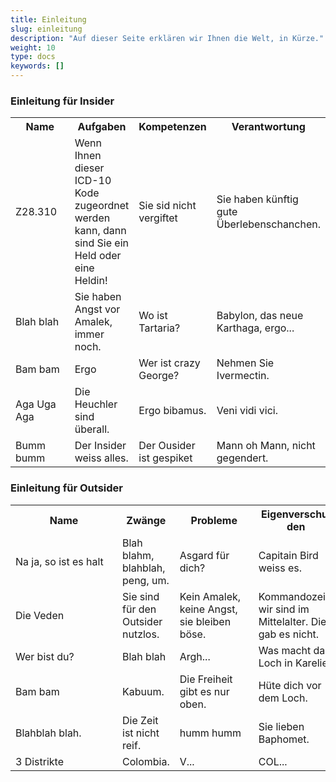 ```yaml
---
title: Einleitung
slug: einleitung
description: "Auf dieser Seite erklären wir Ihnen die Welt, in Kürze."
weight: 10
type: docs
keywords: []
---
```


### Einleitung für Insider

<table style="width:100%">
  <tr>
    <th style="width:22%"> Name </div></th>
    <th> Aufgaben </th>
    <th style="width:20%"> Kompetenzen </div> </th>
    <th style="width:32%"> Verantwortung </div> </th>
  </tr>
  <tr>
    <td> Z28.310 </td>
    <td> Wenn Ihnen dieser ICD-10 Kode zugeordnet werden kann, dann sind Sie ein Held oder eine Heldin! </td>
    <td> Sie sid nicht vergiftet </td>
    <td> Sie haben künftig gute Überlebenschanchen. </td>
  </tr>
  <tr>
    <td> Blah blah </td>
    <td> Sie haben Angst vor Amalek, immer noch. </td>
    <td> Wo ist Tartaria? </td>
    <td> Babylon, das neue Karthaga, ergo... </td>
  </tr>
  <tr>
    <td> Bam bam </td>
    <td> Ergo </td>
    <td> Wer ist crazy George? </td>
    <td> Nehmen Sie Ivermectin. </td>   
  </tr>
  <tr>
    <td> Aga Uga Aga </td>
    <td> Die Heuchler sind überall. </td>
    <td> Ergo bibamus. </td>
    <td> Veni vidi vici. </td>
  </tr>
  <tr>
    <td> Bumm bumm </td>
    <td> Der Insider weiss alles. </td>
    <td> Der Ousider ist gespiket </td>
    <td> Mann oh Mann, nicht gegendert. </td>
  </tr>
</table>

### Einleitung für Outsider
 
<table>
  <tr>
    <th><div style="width:155px"> Name </div></th>
    <th> Zwänge </th>
    <th> <div style="width:110px"> Probleme </div> </th>
    <th> <div style="width:120px"> Eigenverschulden </div> </th>
  </tr>
  <tr>
    <td>Na ja, so ist es halt </td>
    <td> Blah blahm, blahblah, peng, um. </td>
    <td> Asgard für dich? </td>
    <td> Capitain Bird weiss es. </td>
  </tr>
  <tr>
    <td>Die Veden</td>
    <td> Sie sind für den Outsider nutzlos. </td>
    <td> Kein Amalek, keine Angst, sie bleiben böse.</td>
    <td> Kommandozeilen, wir sind im Mittelalter. Dies gab es nicht. </td>
  </tr>
  <tr>
    <td> Wer bist du? </td>
    <td> Blah blah </td>
    <td> Argh... </td>
    <td> Was macht das Loch in Karelien? </td>
  </tr>
  <tr>
    <td> Bam bam </td>
    <td> Kabuum. </td>
    <td> Die Freiheit gibt es nur oben. </td>
    <td> Hüte dich vor dem Loch. </td>
  </tr>
  <tr>
    <td> Blahblah blah. </td>
    <td> Die Zeit ist nicht reif. </td>
    <td> humm humm </td>
    <td> Sie lieben Baphomet. </td>
  </tr>
  <tr>
    <td> 3 Distrikte </td>
    <td> Colombia. </td>
    <td> V... </td>
    <td> COL... </td>
  </tr>
</table>

<!-- 

  <tr>
    <td> </td>
    <td> </td>
    <td> </td>
    <td> </td>
  </tr>

  -->